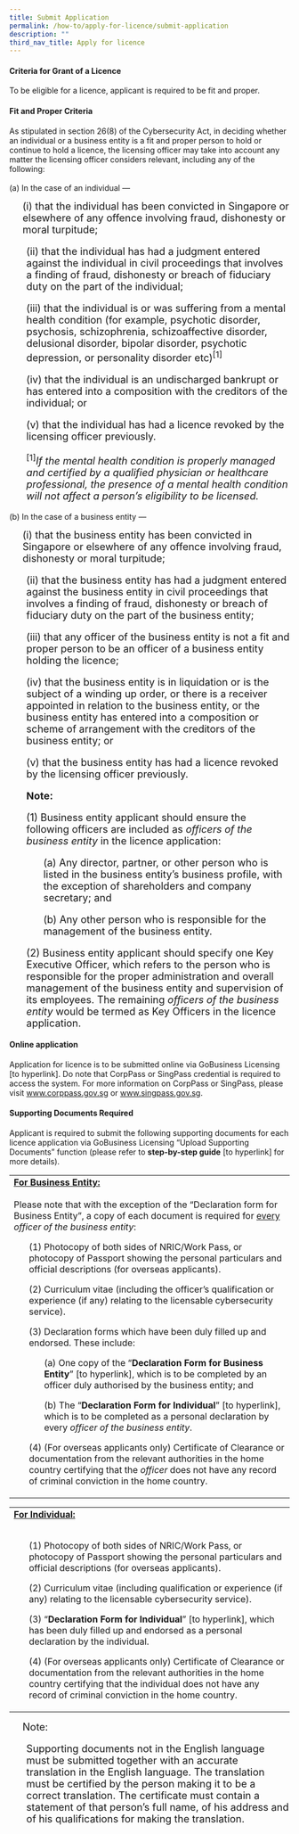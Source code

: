 ```yaml
---
title: Submit Application
permalink: /how-to/apply-for-licence/submit-application
description: ""
third_nav_title: Apply for licence
---
```

#### Criteria for Grant of a Licence
To be eligible for a licence, applicant is required to be fit and proper.

#### Fit and Proper Criteria
As stipulated in section 26(8) of the Cybersecurity Act, in deciding whether an individual or a business entity is a fit and proper person to hold or continue to hold a licence, the licensing officer may take into account any matter the licensing officer considers relevant, including any of the following:<br>
<br>(a) In the case of an individual —
<ul><font size="4.5">(i) that the individual has been convicted in Singapore or elsewhere of any offence involving fraud, dishonesty or moral turpitude;</ul>
<ul>(ii)	that the individual has had a judgment entered against the individual in civil proceedings that involves a finding of fraud, dishonesty or breach of fiduciary duty on the part of the individual;</ul>
<ul>(iii)	that the individual is or was suffering from a mental health condition (for example, psychotic disorder, psychosis, schizophrenia, schizoaffective disorder, delusional disorder, bipolar disorder, psychotic depression, or personality disorder etc)<sup>[1]</sup></ul>
<ul>(iv)	that the individual is an undischarged bankrupt or has entered into a composition with the creditors of the individual; or</ul>
<ul>(v)	that the individual has had a licence revoked by the licensing officer previously.</ul>

<ul><sup>[1]</sup><i>If the mental health condition is properly managed and certified by a qualified physician or healthcare professional, the presence of a mental health condition will not affect a person’s eligibility to be licensed.</i></ul></font>

(b)	In the case of a business entity —
<ul><font size="4.5">(i) that the business entity has been convicted in Singapore or elsewhere of any offence involving fraud, dishonesty or moral turpitude;</ul>
<ul>(ii) that the business entity has had a judgment entered against the business entity in civil proceedings that involves a finding of fraud, dishonesty or breach of fiduciary duty on the part of the business entity;</ul>
<ul>(iii) that any officer of the business entity is not a fit and proper person to be an officer of a business entity holding the licence;</ul>
<ul>(iv) that the business entity is in liquidation or is the subject of a winding up order, or there is a receiver appointed in relation to the business entity, or the business entity has entered into a composition or scheme of arrangement with the creditors of the business entity; or</ul>
<ul>(v) that the business entity has had a licence revoked by the licensing officer previously.</ul>

<ul><b>Note:</b></ul>
<ul>(1) Business entity applicant should ensure the following officers are included as <i>officers of the business entity</i> in the licence application:</ul>
<ul><ul>(a) Any director, partner, or other person who is listed in the business entity’s business profile, with the exception of shareholders and company secretary; and</ul>
	<ul>(b) Any other person who is responsible for the management of the business entity.</ul></ul>
<ul>(2) Business entity applicant should specify one Key Executive Officer, which refers to the person who is responsible for the proper administration and overall management of the business entity and supervision of its employees. The remaining <i>officers of the business entity</i> would be termed as Key Officers in the licence application.</ul></font>


#### Online application
Application for licence is to be submitted online via GoBusiness Licensing [to hyperlink]. Do note that CorpPass or SingPass credential is required to access the system. For more information on CorpPass or SingPass, please visit www.corppass.gov.sg or www.singpass.gov.sg.

#### Supporting Documents Required
Applicant is required to submit the following supporting documents for each licence application via GoBusiness Licensing “Upload Supporting Documents” function (please refer to **step-by-step guide** [to hyperlink] for more details).

<table class="table-h">
	<tr>
	<td><b><u>For Business Entity:</u></b>
<br>
<br>
Please note that with the exception of the “Declaration form for Business Entity”, a copy of each document is required for <u>every</u> <i>officer of the business entity</i>:

<ul>(1) Photocopy of both sides of NRIC/Work Pass, or photocopy of Passport showing the personal particulars and official descriptions (for overseas applicants).</ul>
<ul>(2)	Curriculum vitae (including the officer’s qualification or experience (if any) relating to the licensable cybersecurity service).</ul>
<ul>(3)	Declaration forms which have been duly filled up and endorsed. These include: </ul>
<ul><ul>(a) One copy of the “<b>Declaration Form for Business Entity</b>” [to hyperlink], which is to be completed by an officer duly authorised by the business entity; and</ul>
<ul>(b)	The “<b>Declaration Form for Individual</b>” [to hyperlink], which is to be completed as a personal declaration by every <i>officer of the business entity</i>.</ul></ul>
<ul>(4)	(For overseas applicants only) Certificate of Clearance or documentation from the relevant authorities in the home country certifying that the <i>officer</i> does not have any record of criminal conviction in the home country.</ul></td></tr>
	
<table class="table-h">
	<tr>
	<td><b><u>For Individual:</u></b>
	<br><br>			
<ul>(1)	Photocopy of both sides of NRIC/Work Pass, or photocopy of Passport showing the personal particulars and official descriptions (for overseas applicants).</ul>
<ul>(2)	Curriculum vitae (including qualification or experience (if any) relating to the licensable cybersecurity service).</ul>
<ul>(3)	“<b>Declaration Form for Individual</b>” [to hyperlink], which has been duly filled up and endorsed as a personal declaration by the individual. </ul>
<ul>(4)	(For overseas applicants only) Certificate of Clearance or documentation from the relevant authorities in the home country certifying that the individual does not have any record of criminal conviction in the home country.</ul></td></tr></table>

<font size="4.5"><ul>Note:</ul>
<ul>Supporting documents not in the English language must be submitted together with an accurate translation in the English language. The translation must be certified by the person making it to be a correct translation. The certificate must contain a statement of that person’s full name, of his address and of his qualifications for making the translation.</ul></font>